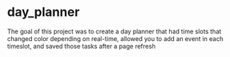 # day_planner
The goal of this project was to create a day planner that had time slots that changed color depending on real-time, allowed you to add an event in each timeslot, and saved those tasks after a page refresh
